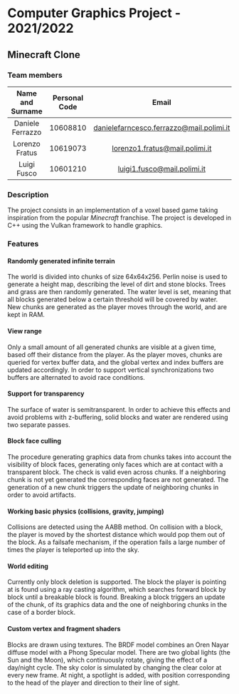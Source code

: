 # Computer Graphics Project - 2021/2022

## Minecraft Clone

### Team members
Name and Surname | Personal Code |            Email            | Github Username
:---: |:-------------:|:---------------------------:| :---:
Daniele Ferrazzo |       10608810       |              danielefarncesco.ferrazzo@mail.polimi.it              | @feDann
Lorenzo Fratus |   10619073    | lorenzo1.fratus@mail.polimi.it | @lorenzofratus
Luigi Fusco |   10601210    | luigi1.fusco@mail.polimi.it |        @luigifusco  

### Description
The project consists in an implementation of a voxel based game taking inspiration from the popular *Minecraft* franchise.
The project is developed in C++ using the Vulkan framework to handle graphics.

### Features
#### Randomly generated infinite terrain
The world is divided into chunks of size 64x64x256. Perlin noise is used to generate a height map, describing the level
of dirt and stone blocks. Trees and grass are then randomly generated. The water level is set, meaning that all blocks
generated below a certain threshold will be covered by water. New chunks are generated as the player moves through the world, and are kept in RAM.

#### View range
Only a small amount of all generated chunks are visible at a given time, based off their distance from the player.
As the player moves, chunks are queried for vertex buffer data, and the global vertex and index buffers are updated
accordingly. In order to support vertical synchronizations two buffers are alternated to avoid race conditions.

#### Support for transparency 
The surface of water is semitransparent. In order to achieve this effects and avoid problems with z-buffering,
solid blocks and water are rendered using two separate passes.

#### Block face culling
The procedure generating graphics data from chunks takes into account the visibility of block faces, generating only
faces which are at contact with a transparent block. The check is valid even across chunks. If a neighboring chunk is not yet generated
the corresponding faces are not generated. The generation of a new chunk triggers the update of neighboring chunks in order to avoid artifacts.

#### Working basic physics (collisions, gravity, jumping)
Collisions are detected using the AABB method. On collision with a block, the player is moved by the shortest distance
which would pop them out of the block. As a failsafe mechanism, if the operation fails a large number of times
the player is teleported up into the sky.

#### World editing
Currently only block deletion is supported. The block the player is pointing at is found using a ray casting algorithm,
which searches forward block by block until a breakable block is found. Breaking a block triggers an update of the chunk,
of its graphics data and the one of neighboring chunks in the case of a border block.

#### Custom vertex and fragment shaders
Blocks are drawn using textures. The BRDF model combines an Oren Nayar diffuse model with a Phong Specular model.
There are two global lights (the Sun and the Moon), which continuously rotate, giving the effect of a day/night cycle.
The sky color is simulated by changing the clear color at every new frame. At night, a spotlight is added, with position
corresponding to the head of the player and direction to their line of sight.

